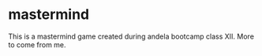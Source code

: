 # mastermind
This is a mastermind game created during andela bootcamp class XII.
More to come from me.
